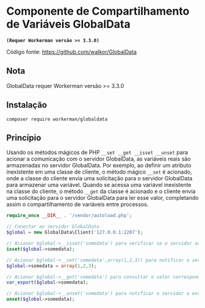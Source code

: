 # Componente de Compartilhamento de Variáveis GlobalData
**``` (Requer Workerman versão >= 3.3.0) ```**

Código fonte: https://github.com/walkor/GlobalData

## Nota
GlobalData requer Workerman versão >= 3.3.0

## Instalação

`composer require workerman/globaldata`

## Princípio

Usando os métodos mágicos de PHP ```__set __get __isset __unset``` para acionar a comunicação com o servidor GlobalData, as variáveis reais são armazenadas no servidor GlobalData. Por exemplo, ao definir um atributo inexistente em uma classe de cliente, o método mágico ```__set``` é acionado, onde a classe do cliente envia uma solicitação para o servidor GlobalData para armazenar uma variável. Quando se acessa uma variável inexistente na classe do cliente, o método ```__get``` da classe é acionado e o cliente envia uma solicitação para o servidor GlobalData para ler esse valor, completando assim o compartilhamento de variáveis entre processos.

```php
require_once __DIR__ . '/vendor/autoload.php';

// Conectar ao servidor GlobalData
$global = new GlobalData\Client('127.0.0.1:2207');

// Acionar $global->__isset('somedata') para verificar se o servidor armazena um valor com a chave somedata
isset($global->somedata);

// Acionar $global->__set('somedata',array(1,2,3)) para notificar o servidor armazenar o valor correspondente a somedata como array(1,2,3)
$global->somedata = array(1,2,3);

// Acionar $global->__get('somedata') para consultar o valor correspondente a somedata no servidor
var_export($global->somedata);

// Acionar $global->__unset('somedata') para notificar o servidor a excluir somedata e o valor correspondente
unset($global->somedata);
```
